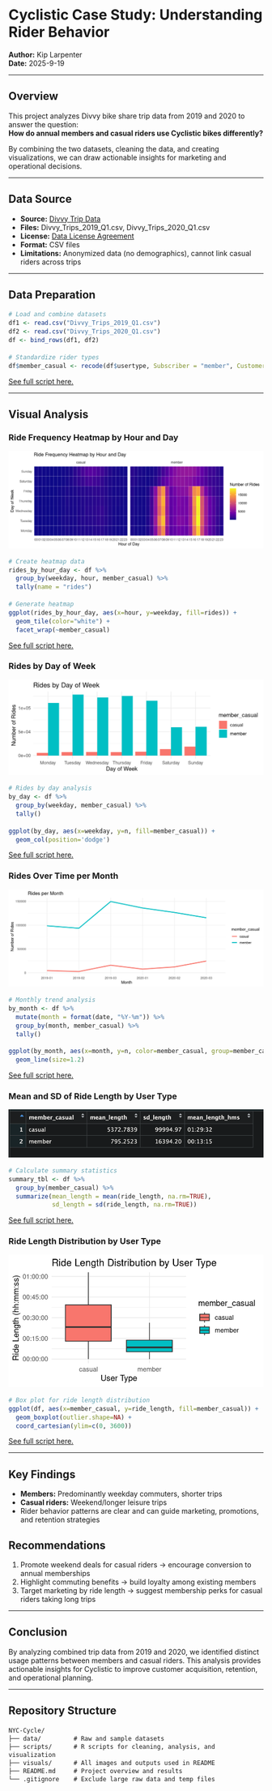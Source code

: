# Cyclistic Case Study: Understanding Rider Behavior

**Author:** Kip Larpenter  
**Date:** 2025-9-19

---

## Overview
This project analyzes Divvy bike share trip data from 2019 and 2020 to answer the question:  
**How do annual members and casual riders use Cyclistic bikes differently?**  

By combining the two datasets, cleaning the data, and creating visualizations, we can draw actionable insights for marketing and operational decisions.

---

## Data Source
- **Source:** [Divvy Trip Data](https://divvy-tripdata.s3.amazonaws.com/index.html)
- **Files:** Divvy_Trips_2019_Q1.csv, Divvy_Trips_2020_Q1.csv  
- **License:** [Data License Agreement](https://divvybikes.com/data-license-agreement)
- **Format:** CSV files  
- **Limitations:** Anonymized data (no demographics), cannot link casual riders across trips

---

## Data Preparation
```r
# Load and combine datasets
df1 <- read.csv("Divvy_Trips_2019_Q1.csv")
df2 <- read.csv("Divvy_Trips_2020_Q1.csv")
df <- bind_rows(df1, df2)

# Standardize rider types
df$member_casual <- recode(df$usertype, Subscriber = "member", Customer = "casual")
```
[See full script here.](scripts/data_cleaning.R)

---

## Visual Analysis

### Ride Frequency Heatmap by Hour and Day
![Ride Frequency Heatmap by Hour and Day](visuals/HeatMap.png)

```r
# Create heatmap data
rides_by_hour_day <- df %>%
  group_by(weekday, hour, member_casual) %>%
  tally(name = "rides")

# Generate heatmap
ggplot(rides_by_hour_day, aes(x=hour, y=weekday, fill=rides)) +
  geom_tile(color="white") +
  facet_wrap(~member_casual)
```
[See full script here.](scripts/visualization.R)

### Rides by Day of Week
![Rides by Day of Week](visuals/RidesByWeek.png)

```r
# Rides by day analysis
by_day <- df %>%
  group_by(weekday, member_casual) %>%
  tally()

ggplot(by_day, aes(x=weekday, y=n, fill=member_casual)) +
  geom_col(position='dodge')
```
[See full script here.](scripts/visualization.R)

### Rides Over Time per Month
![Rides per Month](visuals/PerMonth.png)

```r
# Monthly trend analysis
by_month <- df %>%
  mutate(month = format(date, "%Y-%m")) %>%
  group_by(month, member_casual) %>%
  tally()

ggplot(by_month, aes(x=month, y=n, color=member_casual, group=member_casual)) +
  geom_line(size=1.2)
```
[See full script here.](scripts/visualization.R)

### Mean and SD of Ride Length by User Type
![Mean and SD of Ride Length by User Type](visuals/MeanSDMemberType.png)

```r
# Calculate summary statistics
summary_tbl <- df %>%
  group_by(member_casual) %>%
  summarize(mean_length = mean(ride_length, na.rm=TRUE),
            sd_length = sd(ride_length, na.rm=TRUE))
```
[See full script here.](scripts/analysis.R)

### Ride Length Distribution by User Type
![Ride Length Distribution by User Type](visuals/BoxPlot2.png)

```r
# Box plot for ride length distribution
ggplot(df, aes(x=member_casual, y=ride_length, fill=member_casual)) +
  geom_boxplot(outlier.shape=NA) +
  coord_cartesian(ylim=c(0, 3600))
```
[See full script here.](scripts/visualization.R)

---

## Key Findings
- **Members:** Predominantly weekday commuters, shorter trips
- **Casual riders:** Weekend/longer leisure trips
- Rider behavior patterns are clear and can guide marketing, promotions, and retention strategies

## Recommendations
1. Promote weekend deals for casual riders → encourage conversion to annual memberships
2. Highlight commuting benefits → build loyalty among existing members  
3. Target marketing by ride length → suggest membership perks for casual riders taking long trips

---

## Conclusion
By analyzing combined trip data from 2019 and 2020, we identified distinct usage patterns between members and casual riders. This analysis provides actionable insights for Cyclistic to improve customer acquisition, retention, and operational planning.

---

## Repository Structure
```
NYC-Cycle/
├── data/         # Raw and sample datasets
├── scripts/      # R scripts for cleaning, analysis, and visualization
├── visuals/      # All images and outputs used in README
├── README.md     # Project overview and results
└── .gitignore    # Exclude large raw data and temp files
```

